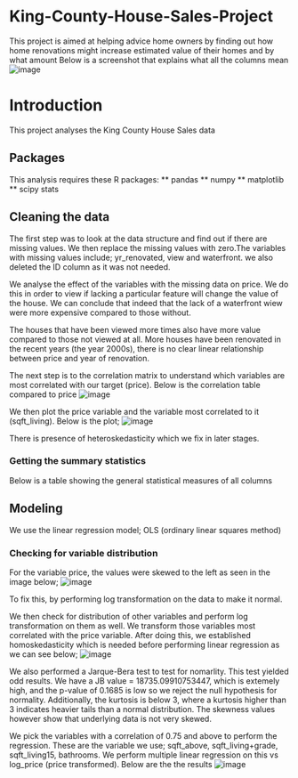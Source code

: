 # King-County-House-Sales-Project
This project is aimed at helping advice home owners by finding out how home renovations might increase estimated value of their homes and by what amount
Below is a screenshot that explains what all the columns mean
![image](https://user-images.githubusercontent.com/104424533/176946181-2be67243-0f73-45d6-8c43-b3bff8aab366.png)

# Introduction
This project analyses the King County House Sales data 

## Packages
This analysis requires these R packages:
** pandas
** numpy
** matplotlib
** scipy stats

## Cleaning the data
The first step was to look at the data structure and find out if there are missing values. We then replace the missing values with zero.The variables with missing values include; yr_renovated, view and waterfront.
we also deleted the ID column as it was not needed. 

We analyse the effect of the variables with the missing data on price. We do this in order to view if lacking a particular feature will change the value of the house. 
We can conclude that indeed that the lack of a waterfront wiew were more expensive compared to those without.

The houses that have been viewed more times also have more value compared to those not viewed at all.
More houses have been renovated in the recent years (the year 2000s), there is no clear linear relationship between price and year of renovation. 


The next step is to the correlation matrix to understand which variables are most correlated with our target (price). Below is the correlation table compared to price
![image](https://user-images.githubusercontent.com/104424533/177147955-cd08cff4-4dd6-4fd5-b8f8-3dbe7b5813d0.png)

We then plot the price variable and the variable most correlated to it (sqft_living). Below is the plot;
![image](https://user-images.githubusercontent.com/104424533/177148679-19f4d548-bc29-4e49-b00f-5d96679b7d01.png)


There is presence of heteroskedasticity which we fix in later stages.
 

### Getting the summary statistics
Below is a table showing the general statistical measures of all columns





## Modeling

We use the linear regression model; OLS (ordinary linear squares method)
### Checking for variable distribution
For the variable price, the values were skewed to the left as seen in the image below;
![image](https://user-images.githubusercontent.com/104424533/177150396-22deef27-8e8f-4a76-95f1-7ab005d516fe.png)

To fix this, by performing log transformation on the data to make it normal.

We then check for distribution of other variables and perform log transformation on them as well. We transform those variables most correlated with the price variable.
After doing this, we established homoskedasticity which is needed before performing linear regression as we can see below;
![image](https://user-images.githubusercontent.com/104424533/177151693-95df2ee7-872e-41e3-89b5-fd59e78809ae.png)

We also performed a Jarque-Bera test to test for nomarlity. This test yielded odd results. We have a JB value = 18735.09910753447, which is extemely high, and the p-value of 0.1685 is low so we reject the null hypothesis for normality. Additionally, the kurtosis is below 3, where a kurtosis higher than 3 indicates heavier tails than a normal distribution. The skewness values however show that underlying data is not very skewed.

We pick the variables with a correlation of 0.75 and above to perform the regression. These are the variable we use; sqft_above, sqft_living+grade, sqft_living15, bathrooms. 
We perform multiple linear regression on this vs log_price (price transformed).
Below are the the results
![image](https://user-images.githubusercontent.com/104424533/177153871-77beffe3-3f7a-4579-a4e1-491a48c32c91.png)




